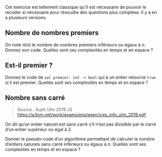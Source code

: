 Cet exercice est tellement classique qu'il est nécessaire de pouvoir le recoder si nécessaire pour résoudre des questions plus complexe.
Il y a en a plusieurs versions.

## Nombre de nombres premiers

On note $\pi(n)$ le nombre de nombres premiers inférieurs ou égaux à $n$.
Donnez son code. Quelles sont ses complexités en temps et en espace ?

## Est-il premier ?
Donnez le code de `val premier: int -> bool` qui à un entier retourne `true` si il est premier. Quelles sont ses complexités en temps et en espace ?

## Nombre sans carré
> Source : Sujet Ulm 2019 J3 https://a3nm.net/work/exams/ens/exercices_info_ulm_2019.pdf

On dit qu’un entier naturel est sans carré s’il n’est pas divisible par le carré d’un entier supérieur ou égal à $2$.

Donner le pseudo-code d’un algorithme permettant de calculer le nombre d’entiers naturels sans carré inférieurs ou égaux à $n$. Quelles sont ses complexités en temps et en espace ?

<!--stackedit_data:
eyJoaXN0b3J5IjpbMTE0MzY2MzE2MF19
-->